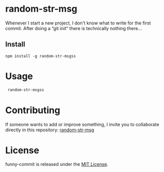# random-str-msg

Whenever I start a new project, I don't know what to write for the first commit. After doing a “git init” there is technically nothing there...

## Install

```npm
npm install -g random-str-msgss
```

# Usage

```bash
 random-str-msgss
```

# Contributing

If someone wants to add or improve something, I invite you to collaborate directly in this repository: [random-str-msg](https://github.com/Jhoannsulca/random-str-msgss)

# License

funny-commit is released under the [MIT License](https://opensource.org/licenses/MIT).